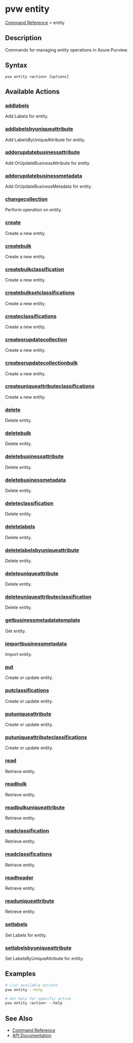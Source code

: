 # pvw entity
[Command Reference](../../README.md#command-reference) > entity

## Description
Commands for managing entity operations in Azure Purview.

## Syntax
```
pvw entity <action> [options]
```

## Available Actions

### [addlabels](./addlabels.md)
Add Labels for entity.

### [addlabelsbyuniqueattribute](./addlabelsbyuniqueattribute.md)
Add LabelsByUniqueAttribute for entity.

### [addorupdatebusinessattribute](./addorupdatebusinessattribute.md)
Add OrUpdateBusinessAttribute for entity.

### [addorupdatebusinessmetadata](./addorupdatebusinessmetadata.md)
Add OrUpdateBusinessMetadata for entity.

### [changecollection](./changecollection.md)
Perform operation on entity.

### [create](./create.md)
Create a new entity.

### [createbulk](./createbulk.md)
Create a new entity.

### [createbulkclassification](./createbulkclassification.md)
Create a new entity.

### [createbulksetclassifications](./createbulksetclassifications.md)
Create a new entity.

### [createclassifications](./createclassifications.md)
Create a new entity.

### [createorupdatecollection](./createorupdatecollection.md)
Create a new entity.

### [createorupdatecollectionbulk](./createorupdatecollectionbulk.md)
Create a new entity.

### [createuniqueattributeclassifications](./createuniqueattributeclassifications.md)
Create a new entity.

### [delete](./delete.md)
Delete entity.

### [deletebulk](./deletebulk.md)
Delete entity.

### [deletebusinessattribute](./deletebusinessattribute.md)
Delete entity.

### [deletebusinessmetadata](./deletebusinessmetadata.md)
Delete entity.

### [deleteclassification](./deleteclassification.md)
Delete entity.

### [deletelabels](./deletelabels.md)
Delete entity.

### [deletelabelsbyuniqueattribute](./deletelabelsbyuniqueattribute.md)
Delete entity.

### [deleteuniqueattribute](./deleteuniqueattribute.md)
Delete entity.

### [deleteuniqueattributeclassification](./deleteuniqueattributeclassification.md)
Delete entity.

### [getbusinessmetadatatemplate](./getbusinessmetadatatemplate.md)
Get entity.

### [importbusinessmetadata](./importbusinessmetadata.md)
Import entity.

### [put](./put.md)
Create or update entity.

### [putclassifications](./putclassifications.md)
Create or update entity.

### [putuniqueattribute](./putuniqueattribute.md)
Create or update entity.

### [putuniqueattributeclassifications](./putuniqueattributeclassifications.md)
Create or update entity.

### [read](./read.md)
Retrieve entity.

### [readbulk](./readbulk.md)
Retrieve entity.

### [readbulkuniqueattribute](./readbulkuniqueattribute.md)
Retrieve entity.

### [readclassification](./readclassification.md)
Retrieve entity.

### [readclassifications](./readclassifications.md)
Retrieve entity.

### [readheader](./readheader.md)
Retrieve entity.

### [readuniqueattribute](./readuniqueattribute.md)
Retrieve entity.

### [setlabels](./setlabels.md)
Set Labels for entity.

### [setlabelsbyuniqueattribute](./setlabelsbyuniqueattribute.md)
Set LabelsByUniqueAttribute for entity.

## Examples

```bash
# List available actions
pvw entity --help

# Get help for specific action
pvw entity <action> --help
```

## See Also

- [Command Reference](../../README.md#command-reference)
- [API Documentation](../api/index.html)
